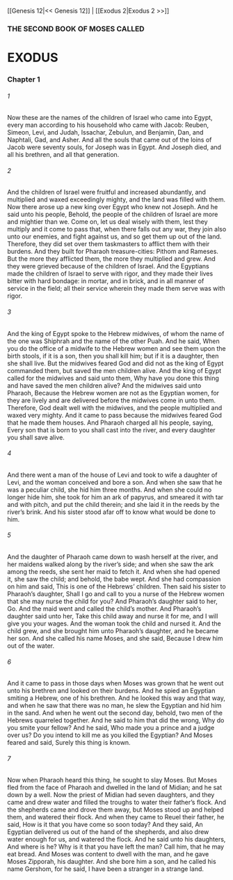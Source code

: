 [[Genesis 12|<< Genesis 12]]  |  [[Exodus 2|Exodus 2 >>]]

### THE SECOND BOOK OF MOSES CALLED
# EXODUS
### Chapter 1
###### 1
Now these are the names of the children of Israel who came into Egypt, every man according to his household who came with Jacob: Reuben, Simeon, Levi, and Judah, Issachar, Zebulun, and Benjamin, Dan, and Naphtali, Gad, and Asher. And all the souls that came out of the loins of Jacob were seventy souls, for Joseph was in Egypt. And Joseph died, and all his brethren, and all that generation.

###### 2
And the children of Israel were fruitful and increased abundantly, and multiplied and waxed exceedingly mighty, and the land was filled with them. Now there arose up a new king over Egypt who knew not Joseph. And he said unto his people, Behold, the people of the children of Israel are more and mightier than we. Come on, let us deal wisely with them, lest they multiply and it come to pass that, when there falls out any war, they join also unto our enemies, and fight against us, and so get them up out of the land. Therefore, they did set over them taskmasters to afflict them with their burdens. And they built for Pharaoh treasure-cities: Pithom and Rameses. But the more they afflicted them, the more they multiplied and grew. And they were grieved because of the children of Israel. And the Egyptians made the children of Israel to serve with rigor, and they made their lives bitter with hard bondage: in mortar, and in brick, and in all manner of service in the field; all their service wherein they made them serve was with rigor.

###### 3
And the king of Egypt spoke to the Hebrew midwives, of whom the name of the one was Shiphrah and the name of the other Puah. And he said, When you do the office of a midwife to the Hebrew women and see them upon the birth stools, if it is a son, then you shall kill him; but if it is a daughter, then she shall live. But the midwives feared God and did not as the king of Egypt commanded them, but saved the men children alive. And the king of Egypt called for the midwives and said unto them, Why have you done this thing and have saved the men children alive? And the midwives said unto Pharaoh, Because the Hebrew women are not as the Egyptian women, for they are lively and are delivered before the midwives come in unto them. Therefore, God dealt well with the midwives, and the people multiplied and waxed very mighty. And it came to pass because the midwives feared God that he made them houses. And Pharaoh charged all his people, saying, Every son that is born to you shall cast into the river, and every daughter you shall save alive.

###### 4
And there went a man of the house of Levi and took to wife a daughter of Levi, and the woman conceived and bore a son. And when she saw that he was a peculiar child, she hid him three months. And when she could no longer hide him, she took for him an ark of papyrus, and smeared it with tar and with pitch, and put the child therein; and she laid it in the reeds by the river’s brink. And his sister stood afar off to know what would be done to him.

###### 5
And the daughter of Pharaoh came down to wash herself at the river, and her maidens walked along by the river’s side; and when she saw the ark among the reeds, she sent her maid to fetch it. And when she had opened it, she saw the child; and behold, the babe wept. And she had compassion on him and said, This is one of the Hebrews’ children. Then said his sister to Pharaoh’s daughter, Shall I go and call to you a nurse of the Hebrew women that she may nurse the child for you? And Pharaoh’s daughter said to her, Go. And the maid went and called the child’s mother. And Pharaoh’s daughter said unto her, Take this child away and nurse it for me, and I will give you your wages. And the woman took the child and nursed it. And the child grew, and she brought him unto Pharaoh’s daughter, and he became her son. And she called his name Moses, and she said, Because I drew him out of the water.

###### 6
And it came to pass in those days when Moses was grown that he went out unto his brethren and looked on their burdens. And he spied an Egyptian smiting a Hebrew, one of his brethren. And he looked this way and that way, and when he saw that there was no man, he slew the Egyptian and hid him in the sand. And when he went out the second day, behold, two men of the Hebrews quarreled together. And he said to him that did the wrong, Why do you smite your fellow? And he said, Who made you a prince and a judge over us? Do you intend to kill me as you killed the Egyptian? And Moses feared and said, Surely this thing is known.

###### 7
Now when Pharaoh heard this thing, he sought to slay Moses. But Moses fled from the face of Pharaoh and dwelled in the land of Midian; and he sat down by a well. Now the priest of Midian had seven daughters, and they came and drew water and filled the troughs to water their father’s flock. And the shepherds came and drove them away, but Moses stood up and helped them, and watered their flock. And when they came to Reuel their father, he said, How is it that you have come so soon today? And they said, An Egyptian delivered us out of the hand of the shepherds, and also drew water enough for us, and watered the flock. And he said unto his daughters, And where is he? Why is it that you have left the man? Call him, that he may eat bread. And Moses was content to dwell with the man, and he gave Moses Zipporah, his daughter. And she bore him a son, and he called his name Gershom, for he said, I have been a stranger in a strange land.